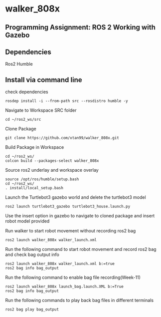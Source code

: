 # walker_808x

Programming Assignment: ROS 2 Working with Gazebo
---

## Dependencies

Ros2 Humble

## Install via command line
check dependencies
```
rosdep install -i --from-path src --rosdistro humble -y
```
Navigate to Workspace SRC folder
```
cd ~/ros2_ws/src
```
Clone Package
```
git clone https://github.com/xtan99/walker_808x.git
```
Build Package in Workspace
```
cd ~/ros2_ws/
colcon build --packages-select walker_808x
```
Source ros2 underlay and workspace overlay
```
source /opt/ros/humble/setup.bash
cd ~/ros2_ws/
. install/local_setup.bash
```

Launch the Turtlebot3 gazebo world and delete the turtlebot3 model 
```
ros2 launch turtlebot3_gazebo turtlebot3_house.launch.py
```
Use the insert option in gazebo to navigate to cloned package and insert robot model provided

Run walker to start robot movement without recording ros2 bag
```
ros2 launch walker_808x walker_launch.xml
```

Run the following command to start robot movement and record ros2 bag and check bag output info
```
ros2 launch walker_808x walker_launch.xml b:=true
ros2 bag info bag_output
```

Run the following command to enable bag file recording(Week-11)
```
ros2 launch walker_808x launch_bag.launch.XML b:=True
ros2 bag info bag_output
```
Run the following commands to play back bag files in different terminals
```
ros2 bag play bag_output
```
